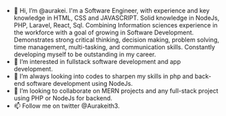 - 👋 Hi, I’m @aurakei. I'm a Software Engineer, with experience and key knowledge in HTML, CSS and JAVASCRIPT. Solid knowledge in NodeJs, PHP, Laravel, React, Sql. Combining Information sciences experience in the workforce with a goal of growing in Software Development. Demonstrates strong critical thinking, decision making, problem solving, time management, multi-tasking, and communication skills. Constantly developing myself to be outstanding in my career.
- 👀 I’m interested in fullstack software development and app development.
- 🌱 I’m always looking into codes to sharpen my skills in php and back-end software development using NodeJs.
- 💞️ I’m looking to collaborate on MERN projects and any full-stack project using PHP or NodeJs for backend.
- 📫 Follow me on twitter @Aurakeith3.

<!---
aurakei/aurakei is a ✨ special ✨ repository because its `README.md` (this file) appears on your GitHub profile.
You can click the Preview link to take a look at your changes.
--->
